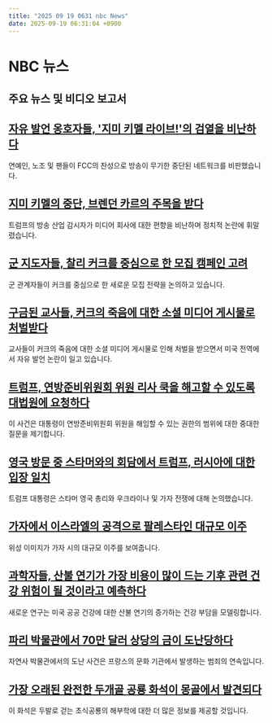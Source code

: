 ```yaml
---
title: "2025 09 19 0631 nbc News"
date: 2025-09-19 06:31:04 +0900
---
```


# NBC 뉴스
## 주요 뉴스 및 비디오 보고서

## [자유 발언 옹호자들, '지미 키멜 라이브!'의 검열을 비난하다](https://www.nbcnews.com/news/us-news/jimmy-kimmel-hollywood-reacts-pulled-off-air-charlie-kirk-abc-disney-rcna232069)  
연예인, 노조 및 팬들이 FCC의 찬성으로 방송이 무기한 중단된 네트워크를 비판했습니다. 

## [지미 키멜의 중단, 브렌던 카르의 주목을 받다](https://www.nbcnews.com/business/media/jimmy-kimmel-suspension-brendan-carr-trumps-fcc-chair-rcna232091)  
트럼프의 방송 산업 감시자가 미디어 회사에 대한 편향을 비난하며 정치적 논란에 휘말렸습니다. 

## [군 지도자들, 찰리 커크를 중심으로 한 모집 캠페인 고려](https://www.nbcnews.com/politics/national-security/military-leaders-consider-recruiting-campaign-centered-charlie-kirk-rcna231971)  
군 관계자들이 커크를 중심으로 한 새로운 모집 전략을 논의하고 있습니다. 

## [구금된 교사들, 커크의 죽음에 대한 소셜 미디어 게시물로 처벌받다](https://www.nbcnews.com/news/us-news/charlie-kirk-teachers-fired-social-media-posts-punished-free-speech-rcna227968)  
교사들이 커크의 죽음에 대한 소셜 미디어 게시물로 인해 처벌을 받으면서 미국 전역에서 자유 발언 논란이 일고 있습니다. 

## [트럼프, 연방준비위원회 위원 리사 쿡을 해고할 수 있도록 대법원에 요청하다](https://www.nbcnews.com/politics/supreme-court/trump-asks-supreme-court-allow-fire-fed-member-lisa-cook-rcna232165)  
이 사건은 대통령이 연방준비위원회 위원을 해임할 수 있는 권한의 범위에 대한 중대한 질문을 제기합니다. 

## [영국 방문 중 스타머와의 회담에서 트럼프, 러시아에 대한 입장 일치](https://www.nbcnews.com/world/united-kingdom/trump-meets-starmer-uk-state-visit-royal-windsor-charles-chequers-rcna232066)  
트럼프 대통령은 스타머 영국 총리와 우크라이나 및 가자 전쟁에 대해 논의했습니다. 

## [가자에서 이스라엘의 공격으로 팔레스타인 대규모 이주](https://www.nbcnews.com/world/gaza/satellite-images-show-palestinians-fleeing-israeli-assault-gaza-rcna232078)  
위성 이미지가 가자 시의 대규모 이주를 보여줍니다. 

## [과학자들, 산불 연기가 가장 비용이 많이 드는 기후 관련 건강 위험이 될 것이라고 예측하다](https://www.nbcnews.com/science/science-news/scientists-predict-wildfire-smoke-will-costly-climate-related-health-h-rcna231466)  
새로운 연구는 미국 공공 건강에 대한 산불 연기의 증가하는 건강 부담을 모델링합니다. 

## [파리 박물관에서 70만 달러 상당의 금이 도난당하다](https://www.nbcnews.com/world/europe/gold-700000-stolen-paris-museum-heist-rcna232073)  
자연사 박물관에서의 도난 사건은 프랑스의 문화 기관에서 발생하는 범죄의 연속입니다. 

## [가장 오래된 완전한 두개골 공룡 화석이 몽골에서 발견되다](https://www.nbcnews.com/world/asia/oldest-complete-fossil-dome-headed-dinosaur-found-mongolia-rcna232070)  
이 화석은 두발로 걷는 초식공룡의 해부학에 대한 더 많은 정보를 제공할 것입니다.
